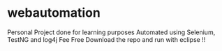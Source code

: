 # webautomation
Personal Project done for learning purposes
Automated using Selenium, TestNG and log4j
Fee Free Download the repo and run with eclipse !!
